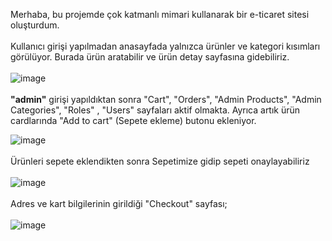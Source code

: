 Merhaba, bu projemde çok katmanlı mimari kullanarak bir e-ticaret sitesi oluşturdum.<br><br>
Kullanıcı girişi yapılmadan anasayfada yalnızca ürünler ve kategori kısımları görülüyor. Burada ürün aratabilir ve ürün detay sayfasına gidebiliriz. <br><br>
![image](https://github.com/dilanmetin/ASP.NetCore-Mvc-ShopApp/assets/131908432/30b81985-2eb5-479b-8376-9c8925923f6b)
<br><br>
<b>"admin"</b> girişi yapıldıktan sonra "Cart", "Orders", "Admin Products", "Admin Categories", "Roles" , "Users" sayfaları aktif olmakta. Ayrıca artık ürün cardlarında "Add to cart" (Sepete ekleme) butonu ekleniyor.

![image](https://github.com/dilanmetin/ASP.NetCore-Mvc-ShopApp/assets/131908432/dd1711e9-d924-40d3-af1a-0d2a38093fca)
<br><br>
Ürünleri sepete eklendikten sonra Sepetimize gidip sepeti onaylayabiliriz
<br><br>
![image](https://github.com/dilanmetin/ASP.NetCore-Mvc-ShopApp/assets/131908432/36c42fe6-1c2d-4039-b587-e977818605b2)
<br><br>
Adres ve kart bilgilerinin girildiği "Checkout" sayfası;
<br><br>
![image](https://github.com/dilanmetin/ASP.NetCore-Mvc-ShopApp/assets/131908432/8e8f94c4-dcb3-4a02-9425-acaf88bcd8cb)
<br><br>
